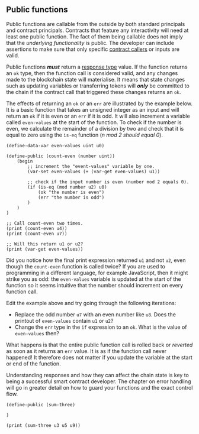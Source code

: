 ## Public functions

Public functions are callable from the outside by both standard principals and
contract principals. Contracts that feature any interactivity will need at least
one public function. The fact of them being callable does not imply that the
_underlying functionality_ is public. The developer can include assertions to
make sure that only specific [contract callers](ch03-00-keywords.md) or inputs
are valid.

Public functions _**must**_ return a
[response type](ch02-03-composite-types.md#responses) value. If the function
returns an `ok` type, then the function call is considered valid, and any
changes made to the blockchain state will materialise. It means that state
changes such as updating variables or transferring tokens will _**only**_ be
committed to the chain if the contract call that triggered these changes returns
an `ok`.

The effects of returning an `ok` or an `err` are illustrated by the example
below. It is a basic function that takes an unsigned integer as an input and
will return an `ok` if it is even or an `err` if it is odd. It will also
increment a variable called `even-values` at the start of the function. To check
if the number is even, we calculate the remainder of a division by two and check
that it is equal to zero using the `is-eq` function (_n mod 2 should equal 0_).

```Clarity
(define-data-var even-values uint u0)

(define-public (count-even (number uint))
	(begin
		;; increment the "event-values" variable by one.
		(var-set even-values (+ (var-get even-values) u1))
		
		;; check if the input number is even (number mod 2 equals 0).
		(if (is-eq (mod number u2) u0)
			(ok "the number is even")
			(err "the number is odd")
		)
	)
)

;; Call count-even two times.
(print (count-even u4))
(print (count-even u7))

;; Will this return u1 or u2?
(print (var-get even-values))
```

Did you notice how the final print expression returned `u1` and not `u2`, even
though the `count-even` function is called twice? If you are used to programming
in a different language, for example JavaScript, then it might strike you as
odd: the `even-values` variable is updated at the start of the function so it
seems intuitive that the number should increment on every function call.

Edit the example above and try going through the following iterations:

- Replace the odd number `u7` with an even number like `u8`. Does the
  printout of `even-values` contain `u1` or `u2`?
- Change the `err` type in the `if` expression to an `ok`. What is the value of
  `even-values` then?

What happens is that the entire public function call is rolled back or
_reverted_ as soon as it returns an `err` value. It is as if the function call
never happened! It therefore does not matter if you update the variable at the
start or end of the function.

Understanding responses and how they can affect the chain state is key to being
a successful smart contract developer. The chapter on error handling will go in
greater detail on how to guard your functions and the exact control flow.

```Clarity,{"validation_code":"(asserts! (is-eq (sum-three u3 u5 u7) (ok u15)) \"That does not seem right, try again...\")\n(asserts! (is-eq (sum-three u20 u30 u40) (ok u90)) \"Almost there, try again!\")","hint":"Write a function called 'sum-three' that sums 3 unsigned integers."}
(define-public (sum-three)

)

(print (sum-three u3 u5 u9))
```
